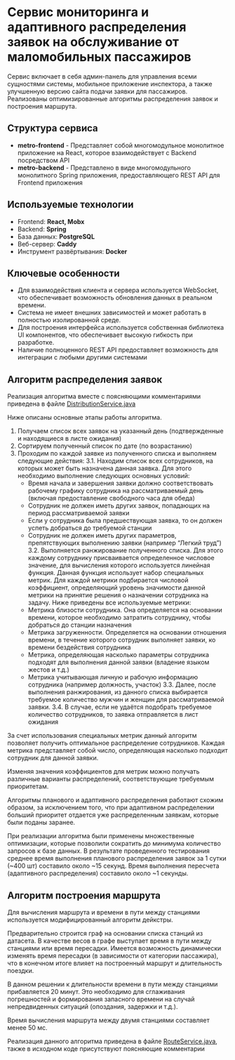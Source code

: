 # Сервис мониторинга и адаптивного распределения заявок на обслуживание от маломобильных пассажиров

Сервис включает в себя админ-панель для управления всеми сущностями системы, мобильное приложение инспектора, а также улучшенную версию сайта подачи заявки для пассажиров. Реализованы оптимизированные алгоритмы распределения заявок и построения маршрута.

## Структура сервиса

- **metro-frontend** - Представляет собой многомодульное монолитное приложение на React, которое взаимодействует с Backend посредством API
- **metro-backend** - Представлено в виде многомодульного монолитного Spring приложения, предоставляющего REST API для Frontend приложения

## Используемые технологии

- Frontend: **React, Mobx**
- Backend: **Spring**
- База данных: **PostgreSQL**
- Веб-сервер: **Caddy**
- Инструмент развёртывания: **Docker**

## Ключевые особенности

- Для взаимодействия клиента и сервера используется WebSocket, что обеспечивает возможность обновления данных в реальном времени.
- Система не имеет внешних зависимостей и может работать в полностью изолированной среде.
- Для построения интерфейса используется собственная библиотека UI компонентов, что обеспечивает высокую гибкость при разработке.
- Наличие полноценного REST API предоставляет возможность для интеграции с любыми другими системами

## Алгоритм распределения заявок

Реализация алгоритма вместе с поясняющими комментариями приведена в файле [DistributionService.java](https://github.com/dmtr636/kydas-solution/blob/develop/metro-backend/src/main/java/com/kydas/metro/distribution/DistributionService.java)

Ниже описаны основные этапы работы алгоритма.

1. Получаем список всех заявок на указанный день (подтвержденные и находящиеся в листе ожидания)
2. Сортируем полученный список по дате (по возрастанию)
3. Проходим по каждой заявке из полученного списка и выполняем следующие действия:
  3.1. Находим список всех сотрудников, на которых может быть назначена данная заявка. Для этого необходимо выполнение следующих основных условий:
    - Время начала и завершения заявки должно соответствовать рабочему графику сотрудника на рассматриваемый день (включая предоставление свободного часа для обеда)
    - Сотрудник не должен иметь других заявок, попадающих на период рассматриваемой заявки
    - Если у сотрудника была предшествующая заявка, то он должен успеть добраться до требуемой станции
    - Сотрудник не должен иметь других параметров, препятствующих выполнению заявки (например “Легкий труд”)
  3.2. Выполняется ранжирование полученного списка. Для этого каждому сотруднику присваивается определенное числовое значение, для вычисления которого используется линейная функция. Данная функция использует набор специальных метрик. Для каждой метрики подбирается числовой коэффициент, определяющий уровень значимости данной метрики на принятие решения о назначении сотрудника на задачу. Ниже приведены все используемые метрики:
    - Метрика близости сотрудника. Она определяется на основании времени, которое необходимо затратить сотруднику, чтобы добраться до станции назначения
    - Метрика загруженности. Определяется на основании отношения времени, в течение которого сотрудник выполняет заявки, ко времени бездействия сотрудника
    - Метрика, определяющая насколько параметры сотрудника подходят для выполнения данной заявки (владение языком жестов и т.д.)
    - Метрика учитывающая личную и рабочую информацию сотрудника (например должность, участок)
  3.3. Далее, после выполнения ранжирования, из данного списка выбирается требуемое количество мужчин и женщин для рассматриваемой заявки.
  3.4. В случае, если не удаётся подобрать требуемое количество сотрудников, то заявка отправляется в лист ожидания

За счет использования специальных метрик данный алгоритм позволяет получить оптимальное распределение сотрудников. Каждая метрика представляет собой число, определяющая насколько подходит сотрудник для данной заявки. 

Изменяя значения коэффициентов для метрик можно получать различные варианты распределений, соответствующие требуемым приоритетам.

Алгоритмы планового и адаптивного распределения работают схожим образом, за исключением того, что при адаптивном распределении больший приоритет отдается уже распределенным заявкам, которые были поданы заранее.

При реализации алгоритма были применены множественные оптимизации, которые позволили сократить до минимума количество запросов к базе данных. В результате проведенного тестирования среднее время выполнения планового распределения заявок за 1 сутки (~400 шт) составило около ~15 секунд. Время выполнения пересчета (адаптивного распределения) составило около ~1 секунды.

## Алгоритм построения маршрута

Для вычисления маршрута и времени в пути между станциями используется модифицированный алгоритм дейкстры. 

Предварительно строится граф на основании списка станций из датасета. В качестве весов в графе выступает время в пути между станциями или время пересадки. Имеется возможность динамически изменять время пересадки (в зависимости от категории пассажира), что в конечном итоге влияет на построенный маршрут и длительность поездки.

В данном решении к длительности времени в пути между станциями прибавляется 20 минут. Это необходимо для сглаживания погрешностей и формирования запасного времени на случай непредвиденных ситуаций (опоздания, задержки и т.д.).

Время вычисления маршрута между двумя станциями составляет менее 50 мс.

Реализация данного алгоритма приведена в файле [RouteService.java](https://github.com/dmtr636/kydas-solution/blob/develop/metro-backend/src/main/java/com/kydas/metro/routes/RouteService.java), также в исходном коде присутствуют поясняющие комментарии 
